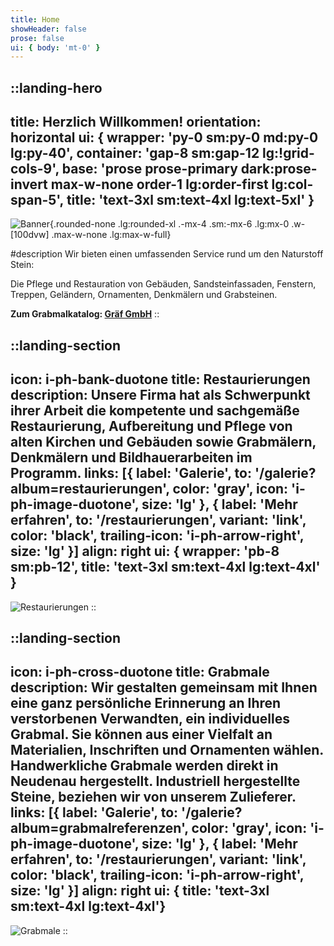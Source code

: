```yaml
---
title: Home
showHeader: false
prose: false
ui: { body: 'mt-0' }
---
```


::landing-hero
---
title: Herzlich Willkommen!
orientation: horizontal
ui: { wrapper: 'py-0 sm:py-0 md:py-0 lg:py-40', container: 'gap-8 sm:gap-12 lg:!grid-cols-9', base: 'prose prose-primary dark:prose-invert max-w-none order-1 lg:order-first lg:col-span-5', title: 'text-3xl sm:text-4xl lg:text-5xl' }
---

<div class="lg:col-span-4">

![Banner](/images/banner.webp){.rounded-none .lg:rounded-xl .-mx-4 .sm:-mx-6 .lg:mx-0 .w-[100dvw] .max-w-none .lg:max-w-full}

</div>

#description
Wir bieten einen umfassenden Service rund um den Naturstoff Stein:

Die Pflege und Restauration von Gebäuden, Sandsteinfassaden, Fenstern, Treppen, Geländern, Ornamenten, Denkmälern und Grabsteinen.

**Zum Grabmalkatalog: [Gräf GmbH](https://www.graef-granit.de/content/produkte)**
::

::landing-section
---
icon: i-ph-bank-duotone
title: Restaurierungen
description: Unsere Firma hat als Schwerpunkt ihrer Arbeit die kompetente und sachgemäße Restaurierung, Aufbereitung und Pflege von alten Kirchen und Gebäuden sowie Grabmälern, Denkmälern und Bildhauerarbeiten im Programm.
links: [{ label: 'Galerie', to: '/galerie?album=restaurierungen', color: 'gray', icon: 'i-ph-image-duotone', size: 'lg' }, { label: 'Mehr erfahren', to: '/restaurierungen', variant: 'link', color: 'black', trailing-icon: 'i-ph-arrow-right', size: 'lg' }]
align: right
ui: { wrapper: 'pb-8 sm:pb-12', title: 'text-3xl sm:text-4xl lg:text-4xl' }
---

![Restaurierungen](/images/home-1.jpg)
::

::landing-section
---
icon: i-ph-cross-duotone
title: Grabmale
description: Wir gestalten gemeinsam mit Ihnen eine ganz persönliche Erinnerung an Ihren verstorbenen Verwandten, ein individuelles Grabmal. Sie können aus einer Vielfalt an Materialien, Inschriften und Ornamenten wählen. Handwerkliche Grabmale werden direkt in Neudenau hergestellt. Industriell hergestellte Steine, beziehen wir von unserem Zulieferer.
links: [{ label: 'Galerie', to: '/galerie?album=grabmalreferenzen', color: 'gray', icon: 'i-ph-image-duotone', size: 'lg' }, { label: 'Mehr erfahren', to: '/restaurierungen', variant: 'link', color: 'black', trailing-icon: 'i-ph-arrow-right', size: 'lg' }]
align: right
ui: { title: 'text-3xl sm:text-4xl lg:text-4xl'}
---

![Grabmale](/images/home-2.jpg)
::
